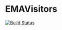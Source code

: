 # EMAVisitors

[![Build Status](https://github.com/licioromao@gmail.com/EMAVisitors.jl/actions/workflows/CI.yml/badge.svg?branch=main)](https://github.com/licioromao@gmail.com/EMAVisitors.jl/actions/workflows/CI.yml?query=branch%3Amain)
